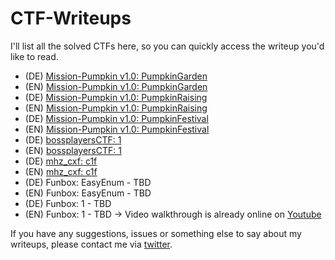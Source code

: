 # CTF-Writeups

I'll list all the solved CTFs here, so you can quickly access the writeup you'd like to read.


- (DE) [Mission-Pumpkin v1.0: PumpkinGarden](https://github.com/shendayan/CTF-Writeups/blob/gh-pages/%5BDE%5DPumpkinGarden.md)
- (EN) [Mission-Pumpkin v1.0: PumpkinGarden](https://github.com/shendayan/CTF-Writeups/blob/gh-pages/[EN]PumpkinGarden.md)
- (DE) [Mission-Pumpkin v1.0: PumpkinRaising](https://github.com/shendayan/CTF-Writeups/blob/gh-pages/%5BDE%5DPumpkinRaising.md)
- (EN) [Mission-Pumpkin v1.0: PumpkinRaising](https://github.com/shendayan/CTF-Writeups/blob/gh-pages/%5BEN%5DPumpkinRaising.md)
- (DE) [Mission-Pumpkin v1.0: PumpkinFestival](https://github.com/shendayan/CTF-Writeups/blob/gh-pages/%5BDE%5DPumpkinFestival.md)
- (EN) [Mission-Pumpkin v1.0: PumpkinFestival](https://github.com/shendayan/CTF-Writeups/blob/gh-pages/%5BEN%5DPumpkinFestival.md)
- (DE) [bossplayersCTF: 1](https://github.com/shendayan/CTF-Writeups/blob/gh-pages/%5BDE%5DBossplayersCTF.md)
- (EN) [bossplayersCTF: 1](https://github.com/shendayan/CTF-Writeups/blob/gh-pages/%5BEN%5DBossplayersCTF.md)
- (DE) [mhz_cxf: c1f](https://github.com/shendayan/CTF-Writeups/blob/gh-pages/%5BDE%5Dmhz_cxf-c1f.md)
- (EN) [mhz_cxf: c1f](https://github.com/shendayan/CTF-Writeups/blob/gh-pages/%5BEN%5Dmhz_cxf-c1f.md)
- (DE) Funbox: EasyEnum - TBD
- (EN) Funbox: EasyEnum - TBD
- (DE) Funbox: 1 - TBD
- (EN) Funbox: 1 - TBD -> Video walkthrough is already online on [Youtube](https://www.youtube.com/watch?v=RMcVyWr6Oao)


If you have any suggestions, issues or something else to say about my writeups, please contact me via [twitter](https://twitter.com/_the_someone).
